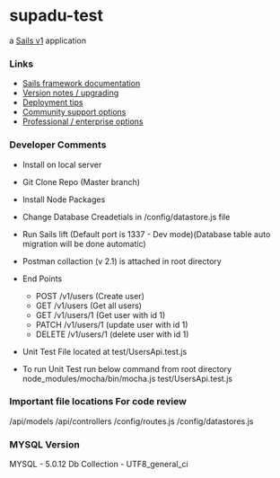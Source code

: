 # supadu-test

a [Sails v1](https://sailsjs.com) application


### Links

+ [Sails framework documentation](https://sailsjs.com/get-started)
+ [Version notes / upgrading](https://sailsjs.com/documentation/upgrading)
+ [Deployment tips](https://sailsjs.com/documentation/concepts/deployment)
+ [Community support options](https://sailsjs.com/support)
+ [Professional / enterprise options](https://sailsjs.com/enterprise)


### Developer Comments ###
- Install on local server
- Git Clone Repo (Master branch)
- Install Node Packages
- Change Database Creadetials in /config/datastore.js file
- Run Sails lift (Default port is 1337 - Dev mode)(Database table auto migration will be done automatic)
- Postman collaction (v 2.1) is attached in root directory
- End Points
    - POST /v1/users (Create user)
    - GET /v1/users (Get all users)
    - GET /v1/users/1 (Get user with id 1)
    - PATCH /v1/users/1 (update user with id 1)
    - DELETE /v1/users/1 (delete user with id 1)

- Unit Test File located at test/UsersApi.test.js
- To run Unit Test run below command from root directory 
    node_modules/mocha/bin/mocha.js test/UsersApi.test.js

### Important file locations For code review
/api/models
/api/controllers
/config/routes.js
/config/datastores.js

### MYSQL Version ###
MYSQL - 5.0.12
Db Collection - UTF8_general_ci


<!-- Internally, Sails used [`sails-generate@1.16.13`](https://github.com/balderdashy/sails-generate/tree/v1.16.13/lib/core-generators/new). -->



<!--
Note:  Generators are usually run using the globally-installed `sails` CLI (command-line interface).  This CLI version is _environment-specific_ rather than app-specific, thus over time, as a project's dependencies are upgraded or the project is worked on by different developers on different computers using different versions of Node.js, the Sails dependency in its package.json file may differ from the globally-installed Sails CLI release it was originally generated with.  (Be sure to always check out the relevant [upgrading guides](https://sailsjs.com/upgrading) before upgrading the version of Sails used by your app.  If you're stuck, [get help here](https://sailsjs.com/support).)
-->

